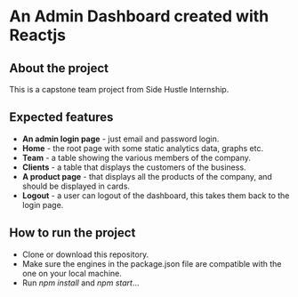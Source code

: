 # An Admin Dashboard created with Reactjs

## About the project

This is a capstone team project from Side Hustle Internship.

## Expected features

- **An admin login page** - just email and password login.
- **Home** - the root page with some static analytics data, graphs etc.
- **Team** - a table showing the various members of the company.
- **Clients** - a table that displays the customers of the business.
- **A product page** - that displays all the products of the company, and should be displayed in cards.
- **Logout** - a user can logout of the dashboard, this takes them back to the login page.

## How to run the project

- Clone or download this repository.
- Make sure the engines in the package.json file are compatible with the one on your local machine.
- Run _npm install_ and _npm start_...

